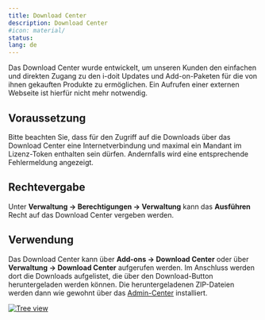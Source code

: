 ```yaml
---
title: Download Center
description: Download Center
#icon: material/
status:
lang: de
---
```


Das Download Center wurde entwickelt, um unseren Kunden den einfachen und direkten Zugang zu den i-doit Updates und Add-on-Paketen für die von ihnen gekauften Produkte zu ermöglichen. Ein Aufrufen einer externen Webseite ist hierfür nicht mehr notwendig.

## Voraussetzung

Bitte beachten Sie, dass für den Zugriff auf die Downloads über das Download Center eine Internetverbindung und maximal ein Mandant im Lizenz-Token enthalten sein dürfen. Andernfalls wird eine entsprechende Fehlermeldung angezeigt.

## Rechtevergabe

Unter **Verwaltung → Berechtigungen → Verwaltung** kann das **Ausführen** Recht auf das Download Center vergeben werden.

## Verwendung

Das Download Center kann über **Add-ons → Download Center** oder über **Verwaltung → Download Center** aufgerufen werden. Im Anschluss werden dort die Downloads aufgelistet, die über den Download-Button heruntergeladen werden können. Die heruntergeladenen ZIP-Dateien werden dann wie gewohnt über das [Admin-Center](../admin-center.md) installiert.

[![Tree view](../../assets/images/de/administration/verwaltung/download-center/1-dc.png)](../../assets/images/de/administration/verwaltung/download-center/1-dc.png)
